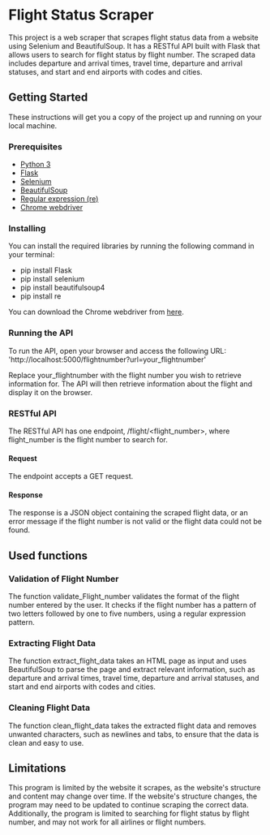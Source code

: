 # Flight Status Scraper
This project is a web scraper that scrapes flight status data from a website using Selenium and BeautifulSoup. It has a RESTful API built with Flask that allows users to search for flight status by flight number. The scraped data includes departure and arrival times, travel time, departure and arrival statuses, and start and end airports with codes and cities.

## Getting Started
These instructions will get you a copy of the project up and running on your local machine.

### Prerequisites
- [Python 3](https://docs.python.org/3/)
- [Flask](https://flask.palletsprojects.com/en/2.2.x/)
- [Selenium](https://selenium-python.readthedocs.io/)
- [BeautifulSoup](https://www.crummy.com/software/BeautifulSoup/bs4/doc/)
- [Regular expression (re)](https://docs.python.org/3/library/re.html)
- [Chrome webdriver](https://chromedriver.chromium.org/documentation)

### Installing
You can install the required libraries by running the following command in your terminal:

- pip install Flask 
- pip install selenium 
- pip install beautifulsoup4
- pip install re

You can download the Chrome webdriver from [here](https://sites.google.com/a/chromium.org/chromedriver/downloads).

### Running the API
To run the API, open your browser and access the following URL:
'http://localhost:5000/flightnumber?url=your_flightnumber'

Replace your_flightnumber with the flight number you wish to retrieve information for. The API will then retrieve information about the flight and display it on the browser.

### RESTful API
The RESTful API has one endpoint, /flight/<flight_number>, where flight_number is the flight number to search for.

#### Request
The endpoint accepts a GET request.

#### Response
The response is a JSON object containing the scraped flight data, or an error message if the flight number is not valid or the flight data could not be found.

## Used functions
### Validation of Flight Number
The function validate_Flight_number validates the format of the flight number entered by the user. It checks if the flight number has a pattern of two letters followed by one to five numbers, using a regular expression pattern.

### Extracting Flight Data
The function extract_flight_data takes an HTML page as input and uses BeautifulSoup to parse the page and extract relevant information, such as departure and arrival times, travel time, departure and arrival statuses, and start and end airports with codes and cities.

### Cleaning Flight Data
The function clean_flight_data takes the extracted flight data and removes unwanted characters, such as newlines and tabs, to ensure that the data is clean and easy to use.

## Limitations
This program is limited by the website it scrapes, as the website's structure and content may change over time. If the website's structure changes, the program may need to be updated to continue scraping the correct data. Additionally, the program is limited to searching for flight status by flight number, and may not work for all airlines or flight numbers.
